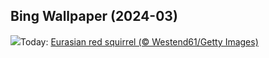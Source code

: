 ## Bing Wallpaper (2024-03)
![](https://www.bing.com/th?id=OHR.LeapingSquirrel_EN-CA7454002692_UHD.jpg&w=1000)Today: [Eurasian red squirrel (© Westend61/Getty Images)](https://www.bing.com/th?id=OHR.LeapingSquirrel_EN-CA7454002692_UHD.jpg)